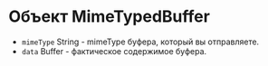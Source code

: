 # Объект MimeTypedBuffer

* `mimeType` String - mimeType буфера, который вы отправляете.
* `data` Buffer - фактическое содержимое буфера.
